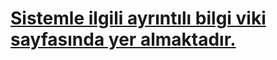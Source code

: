 # [Sistemle ilgili ayrıntılı bilgi viki sayfasında yer almaktadır.](https://github.com/Tanshaydar/AndroidZamanSunucusu/wiki) #
